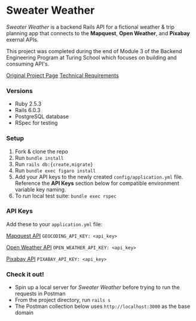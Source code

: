 # Sweater Weather

*Sweater Weather* is a backend Rails API for a fictional weather & trip planning app that connects to the **Mapquest**, **Open Weather**, and **Pixabay** exernal APIs.

This project was completed during the end of Module 3 of the Backend Engineering Program at Turing School which focuses on building and consuming API's.

[Original Project Page](https://backend.turing.io/module3/projects/sweater_weather/)
[Technical Requirements](https://backend.turing.io/module3/projects/sweater_weather/requirements)

### Versions

- Ruby 2.5.3
- Rails 6.0.3
- PostgreSQL database
- RSpec for testing

### Setup

1. Fork & clone the repo
2. Run `bundle install`
3. Run `rails db:{create,migrate}`
4. Run `bundle exec figaro install`
5. Add your API keys to the newly created `config/application.yml` file. Reference the **API Keys** section below for compatible environment variable key naming.
6. To run local test suite: `bundle exec rspec`


### API Keys

Add these to your `application.yml` file:

[Mapquest API](https://developer.mapquest.com/documentation/geocoding-api/)
`GEOCODING_API_KEY: <api_key>`

[Open Weather API](https://openweathermap.org/api/one-call-api)
`OPEN_WEATHER_API_KEY: <api_key>`

[Pixabay API](https://pixabay.com/service/about/api/)
`PIXABAY_API_KEY: <api_key>`

### Check it out!

- Spin up a local server for *Sweater Weather* before trying to run the requests in Postman
- From the project directory, run `rails s`
- The Postman collection below uses `http://localhost:3000` as the base domain
